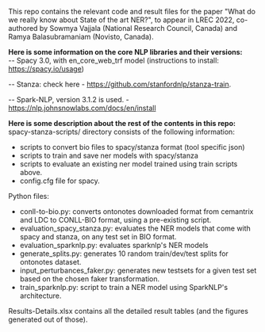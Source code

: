 
This repo contains the relevant code and result files for the paper "What do we really know about State of the art NER?", to appear in LREC 2022, co-authored by Sowmya Vajjala (National Research Council, Canada) and Ramya Balasubramaniam (Novisto, Canada). 

**Here is some information on the core NLP libraries and their versions:**  
 -- Spacy 3.0, with en_core_web_trf model
(instructions to install: https://spacy.io/usage)

 -- Stanza: check here - https://github.com/stanfordnlp/stanza-train. 

 -- Spark-NLP, version 3.1.2 is used. - https://nlp.johnsnowlabs.com/docs/en/install

**Here is some description about the rest of the contents in this repo:**  
spacy-stanza-scripts/ directory consists of the following information:
- scripts to convert bio files to spacy/stanza format (tool specific json)
- scripts to train and save ner models with spacy/stanza
- scripts to evaluate an existing ner model trained using train scripts above.
- config.cfg file for spacy.

Python files:
- conll-to-bio.py: converts ontonotes downloaded format from cemantrix and LDC to CONLL-BIO format, using a pre-existing script.
- evaluation_spacy_stanza.py: evaluates the NER models that come with spacy and stanza, on any test set in BIO format.
- evaluation_sparknlp.py: evaluates sparknlp's NER models
- generate_splits.py: generates 10 random train/dev/test splits for ontonotes dataset.
- input_perturbances_faker.py: generates new testsets for a given test set based on the chosen faker transformation. 
- train_sparknlp.py: script to train a NER model using SparkNLP's architecture. 

Results-Details.xlsx contains all the detailed result tables (and the figures generated out of those). 
